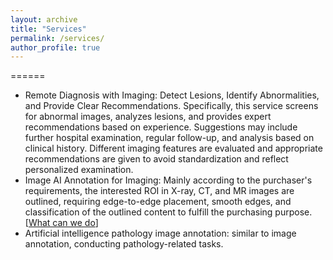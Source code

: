 ```yaml
---
layout: archive
title: "Services"
permalink: /services/
author_profile: true
---
```


======
- Remote Diagnosis with Imaging: Detect Lesions, Identify Abnormalities, and Provide Clear Recommendations. Specifically, this service screens for abnormal images, analyzes lesions, and provides expert recommendations based on experience. Suggestions may include further hospital examination, regular follow-up, and analysis based on clinical history. Different imaging features are evaluated and appropriate recommendations are given to avoid standardization and reflect personalized examination.
- Image AI Annotation for Imaging: Mainly according to the purchaser's requirements, the interested ROI in X-ray, CT, and MR images are outlined, requiring edge-to-edge placement, smooth edges, and classification of the outlined content to fulfill the purchasing purpose.  [<a href="/files/whatcanwedo_annotations.pdf">What can we do</a>]
- Artificial intelligence pathology image annotation: similar to image annotation, conducting pathology-related tasks.
